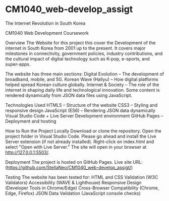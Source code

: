 # CM1040_web-develop_assigt

The Internet Revolution in South Korea

CM1040 Web Development Coursework

Overview 
The Website for this project this cover the Development of the internet in South Korea from 2001 up to the present. It covers major milestones in connectivity, government policies, industry contributions, and the cultural impact of digital technology such as K-pop, e-sports, and super-apps.

The website has three main sections:
Digital Evolution – The development of broadband, mobile, and 5G. 
Korean Wave (Hallyu) – How digital platforms helped spread Korean culture globally. 
Internet & Society – The role of the internet in shaping daily life and technological innovation. Some content is rendered dynamically from JSON data files using JavaScript.

Technologies Used
HTML5 – Structure of the website CSS3 – Styling and responsive design 
JavaScript (ES6) – Rendering JSON data dynamically Visual Studio Code + Live Server 
Development environment GitHub Pages – Deployment and hosting

How to Run the Project 
Locally Download or clone the repository. 
Open the project folder in Visual Studio Code. 
Please go ahead and install the Live Server extension (if not already installed). 
Right-click on index.html and select "Open with Live Server." 
The site will open in your browser at http://127.0.0.1:5503/.

Deployment
The project is hosted on GitHub Pages. Live site URL:(https://github.com/StellaNeo/CM1040_web-develop_assigt/)

Testing
The website has been tested for: HTML and CSS Validation (W3C Validators)
Accessibility (WAVE & Lighthouse) 
Responsive Design (Developer Tools in Chrome/Edge) 
Cross-Browser Compatibility (Chrome, Edge, Firefox) 
JSON Data Validation (JavaScript console checks)

